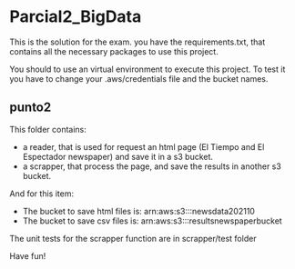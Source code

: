# Parcial2_BigData
This is the solution for the exam.
you have the requirements.txt, that contains all the necessary packages to use this project. 


You should to use an virtual environment to execute this project. To test it you have to change your .aws/credentials file and the bucket names. 

## punto2

This folder contains:
* a reader, that is used for request an html page (El Tiempo and El Espectador newspaper) and save it in a s3 bucket.
* a scrapper, that process the page, and save the results in another s3 bucket.

And for this item:

* The bucket to save html files is: arn:aws:s3:::newsdata202110
* The bucket to save csv files is: arn:aws:s3:::resultsnewspaperbucket

The unit tests for the scrapper function are in scrapper/test folder 

Have fun!


